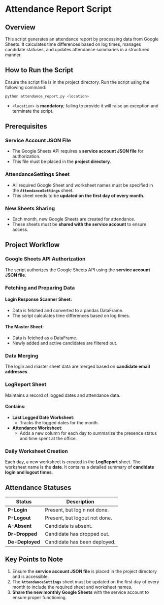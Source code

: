 # Attendance Report Script

## Overview

This script generates an attendance report by processing data from Google Sheets. It calculates time differences based on log times, manages candidate statuses, and updates attendance summaries in a structured manner.

## How to Run the Script

Ensure the script file is in the project directory. Run the script using the following command:

```bash
python attendance_report.py <location>
```

-   `<location>` is **mandatory**; failing to provide it will raise an exception and terminate the script.

## Prerequisites

### Service Account JSON File

-   The Google Sheets API requires a **service account JSON file** for authorization.
-   This file must be placed in the **project directory**.

### AttendanceSettings Sheet

-   All required Google Sheet and worksheet names must be specified in the **`AttendanceSettings`** sheet.
-   This sheet needs to be **updated on the first day of every month**.

### New Sheets Sharing

-   Each month, new Google Sheets are created for attendance.
-   These sheets must be **shared with the service account** to ensure access.

## Project Workflow

### Google Sheets API Authorization

The script authorizes the Google Sheets API using the **service account JSON file**.

### Fetching and Preparing Data

#### Login Response Scanner Sheet:

-   Data is fetched and converted to a pandas DataFrame.
-   The script calculates time differences based on log times.

#### The Master Sheet:

-   Data is fetched as a DataFrame.
-   Newly added and active candidates are filtered out.

### Data Merging

The login and master sheet data are merged based on **candidate email addresses**.

### LogReport Sheet

Maintains a record of logged dates and attendance data.

#### Contains:

-   **Last Logged Date Worksheet**:
    -   Tracks the logged dates for the month.
-   **Attendance Worksheet**:
    -   Adds a new column for each day to summarize the presence status and time spent at the office.

### Daily Worksheet Creation

Each day, a new worksheet is created in the **LogReport** sheet. The worksheet name is the **date**. It contains a detailed summary of **candidate login and logout times**.

## Attendance Statuses

| **Status**      | **Description**               |
| --------------- | ----------------------------- |
| **P-Login**     | Present, but login not done.  |
| **P-Logout**    | Present, but logout not done. |
| **A-Absent**    | Candidate is absent.          |
| **Dr-Dropped**  | Candidate has dropped out.    |
| **De-Deployed** | Candidate has been deployed.  |

## Key Points to Note

1. Ensure the **service account JSON file** is placed in the project directory and is accessible.
2. The **`AttendanceSettings`** sheet must be updated on the first day of every month to include the required sheet and worksheet names.
3. **Share the new monthly Google Sheets** with the service account to ensure proper functioning.
